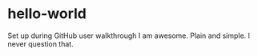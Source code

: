 # hello-world
Set up during GitHub user walkthrough
I am awesome. Plain and simple. I never question that.
